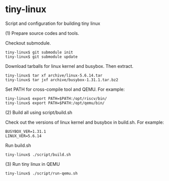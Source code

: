 # tiny-linux
Script and configuration for building tiny linux

(1) Prepare source codes and tools.

Checkout submodule.

	tiny-linux$ git submodule init
	tiny-linux$ git submodule update

Download tarballs for linux kernel and busybox. Then extract.

	tiny-linux$ tar xf archive/linux-5.6.14.tar
	tiny-linux$ tar jxf archive/busybox-1.31.1.tar.bz2 

Set PATH for cross-compile tool and QEMU. For example:

	tiny-linux$ export PATH=$PATH:/opt/riscv/bin/
	tiny-linux$ export PATH=$PATH:/opt/qemu/bin/

(2) Build all using script/build.sh

Check out the versions of linux kernel and busybox in build.sh. For example:

	BUSYBOX_VER=1.31.1 
	LINUX_VER=5.6.14

Run build.sh

	tiny-linux$ ./script/build.sh

(3) Run tiny linux in QEMU

	tiny-linux$ ./script/run-qemu.sh
